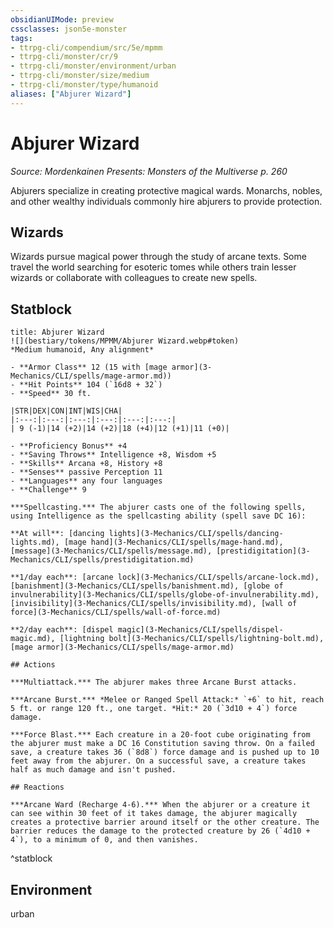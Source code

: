 ```yaml
---
obsidianUIMode: preview
cssclasses: json5e-monster
tags:
- ttrpg-cli/compendium/src/5e/mpmm
- ttrpg-cli/monster/cr/9
- ttrpg-cli/monster/environment/urban
- ttrpg-cli/monster/size/medium
- ttrpg-cli/monster/type/humanoid
aliases: ["Abjurer Wizard"]
---
```

# Abjurer Wizard
*Source: Mordenkainen Presents: Monsters of the Multiverse p. 260*  

Abjurers specialize in creating protective magical wards. Monarchs, nobles, and other wealthy individuals commonly hire abjurers to provide protection.

## Wizards

Wizards pursue magical power through the study of arcane texts. Some travel the world searching for esoteric tomes while others train lesser wizards or collaborate with colleagues to create new spells.

## Statblock

```ad-statblock
title: Abjurer Wizard
![](bestiary/tokens/MPMM/Abjurer Wizard.webp#token)
*Medium humanoid, Any alignment*

- **Armor Class** 12 (15 with [mage armor](3-Mechanics/CLI/spells/mage-armor.md))
- **Hit Points** 104 (`16d8 + 32`)
- **Speed** 30 ft.

|STR|DEX|CON|INT|WIS|CHA|
|:---:|:---:|:---:|:---:|:---:|:---:|
| 9 (-1)|14 (+2)|14 (+2)|18 (+4)|12 (+1)|11 (+0)|

- **Proficiency Bonus** +4
- **Saving Throws** Intelligence +8, Wisdom +5
- **Skills** Arcana +8, History +8
- **Senses** passive Perception 11
- **Languages** any four languages
- **Challenge** 9

***Spellcasting.*** The abjurer casts one of the following spells, using Intelligence as the spellcasting ability (spell save DC 16):

**At will**: [dancing lights](3-Mechanics/CLI/spells/dancing-lights.md), [mage hand](3-Mechanics/CLI/spells/mage-hand.md), [message](3-Mechanics/CLI/spells/message.md), [prestidigitation](3-Mechanics/CLI/spells/prestidigitation.md)

**1/day each**: [arcane lock](3-Mechanics/CLI/spells/arcane-lock.md), [banishment](3-Mechanics/CLI/spells/banishment.md), [globe of invulnerability](3-Mechanics/CLI/spells/globe-of-invulnerability.md), [invisibility](3-Mechanics/CLI/spells/invisibility.md), [wall of force](3-Mechanics/CLI/spells/wall-of-force.md)

**2/day each**: [dispel magic](3-Mechanics/CLI/spells/dispel-magic.md), [lightning bolt](3-Mechanics/CLI/spells/lightning-bolt.md), [mage armor](3-Mechanics/CLI/spells/mage-armor.md)

## Actions

***Multiattack.*** The abjurer makes three Arcane Burst attacks.

***Arcane Burst.*** *Melee or Ranged Spell Attack:* `+6` to hit, reach 5 ft. or range 120 ft., one target. *Hit:* 20 (`3d10 + 4`) force damage.

***Force Blast.*** Each creature in a 20-foot cube originating from the abjurer must make a DC 16 Constitution saving throw. On a failed save, a creature takes 36 (`8d8`) force damage and is pushed up to 10 feet away from the abjurer. On a successful save, a creature takes half as much damage and isn't pushed.

## Reactions

***Arcane Ward (Recharge 4-6).*** When the abjurer or a creature it can see within 30 feet of it takes damage, the abjurer magically creates a protective barrier around itself or the other creature. The barrier reduces the damage to the protected creature by 26 (`4d10 + 4`), to a minimum of 0, and then vanishes.
```
^statblock

## Environment

urban